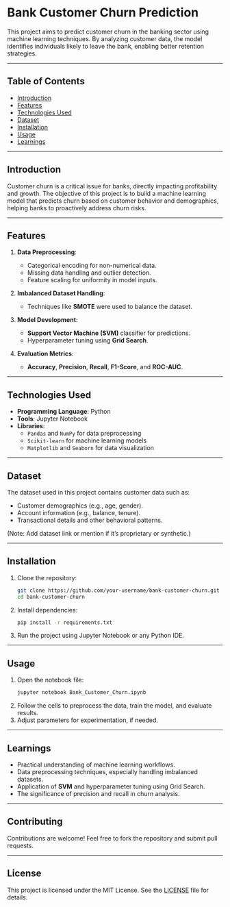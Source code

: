 # **Bank Customer Churn Prediction**

This project aims to predict customer churn in the banking sector using machine learning techniques. By analyzing customer data, the model identifies individuals likely to leave the bank, enabling better retention strategies.

---

## **Table of Contents**
- [Introduction](#introduction)  
- [Features](#features)  
- [Technologies Used](#technologies-used)  
- [Dataset](#dataset)  
- [Installation](#installation)  
- [Usage](#usage)  
- [Learnings](#learnings)  

---

## **Introduction**
Customer churn is a critical issue for banks, directly impacting profitability and growth. The objective of this project is to build a machine learning model that predicts churn based on customer behavior and demographics, helping banks to proactively address churn risks.

---

## **Features**
1. **Data Preprocessing**:  
   - Categorical encoding for non-numerical data.  
   - Missing data handling and outlier detection.  
   - Feature scaling for uniformity in model inputs.  

2. **Imbalanced Dataset Handling**:  
   - Techniques like **SMOTE** were used to balance the dataset.  

3. **Model Development**:  
   - **Support Vector Machine (SVM)** classifier for predictions.  
   - Hyperparameter tuning using **Grid Search**.  

4. **Evaluation Metrics**:  
   - **Accuracy**, **Precision**, **Recall**, **F1-Score**, and **ROC-AUC**.  

---

## **Technologies Used**
- **Programming Language**: Python  
- **Tools**: Jupyter Notebook  
- **Libraries**:  
  - `Pandas` and `NumPy` for data preprocessing  
  - `Scikit-learn` for machine learning models  
  - `Matplotlib` and `Seaborn` for data visualization  

---

## **Dataset**
The dataset used in this project contains customer data such as:  
- Customer demographics (e.g., age, gender).  
- Account information (e.g., balance, tenure).  
- Transactional details and other behavioral patterns.  

(Note: Add dataset link or mention if it’s proprietary or synthetic.)  

---

## **Installation**
1. Clone the repository:  
   ```bash
   git clone https://github.com/your-username/bank-customer-churn.git
   cd bank-customer-churn
   ```
2. Install dependencies:  
   ```bash
   pip install -r requirements.txt
   ```

3. Run the project using Jupyter Notebook or any Python IDE.  

---

## **Usage**
1. Open the notebook file:  
   ```bash
   jupyter notebook Bank_Customer_Churn.ipynb
   ```
2. Follow the cells to preprocess the data, train the model, and evaluate results.  
3. Adjust parameters for experimentation, if needed.  

---

## **Learnings**
- Practical understanding of machine learning workflows.  
- Data preprocessing techniques, especially handling imbalanced datasets.  
- Application of **SVM** and hyperparameter tuning using Grid Search.  
- The significance of precision and recall in churn analysis.  

---

## **Contributing**
Contributions are welcome! Feel free to fork the repository and submit pull requests.  

---

## **License**
This project is licensed under the MIT License. See the [LICENSE](LICENSE) file for details. 
